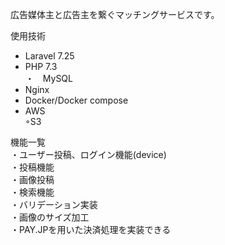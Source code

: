 広告媒体主と広告主を繋ぐマッチングサービスです。

使用技術<br>
* Laravel 7.25<br>
* PHP 7.3<br>
・　MySQL<br>
* Nginx<br> 
* Docker/Docker compose<br>
* AWS<br>
 ◦S3


機能一覧<br>
・ユーザー投稿、ログイン機能(device)<br>
・投稿機能<br>
・画像投稿<br>
・検索機能<br>
・バリデーション実装<br>
・画像のサイズ加工<br>
・PAY.JPを用いた決済処理を実装できる<br>
